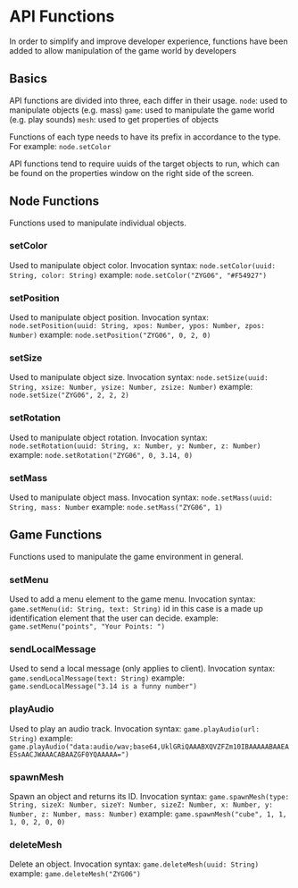 # API Functions
In order to simplify and improve developer experience, functions have been added to allow manipulation of the game world by developers

## Basics
API functions are divided into three, each differ in their usage.
`node`: used to manipulate objects (e.g. mass)
`game`: used to manipulate the game world (e.g. play sounds)
`mesh`: used to get properties of objects

Functions of each type needs to have its prefix in accordance to the type. For example: `node.setColor`

API functions tend to require uuids of the target objects to run, which can be found on the properties window on the right side of the screen.

## Node Functions
Functions used to manipulate individual objects.

### setColor
Used to manipulate object color.
Invocation syntax:
`node.setColor(uuid: String, color: String)`
example:
`node.setColor("ZYG06", "#F54927")`

### setPosition
Used to manipulate object position.
Invocation syntax:
`node.setPosition(uuid: String, xpos: Number, ypos: Number, zpos: Number)`
example:
`node.setPosition("ZYG06", 0, 2, 0)`

### setSize
Used to manipulate object size.
Invocation syntax:
`node.setSize(uuid: String, xsize: Number, ysize: Number, zsize: Number)`
example:
`node.setSize("ZYG06", 2, 2, 2)`

### setRotation
Used to manipulate object rotation.
Invocation syntax:
`node.setRotation(uuid: String, x: Number, y: Number, z: Number)`
example:
`node.setRotation("ZYG06", 0, 3.14, 0)`

### setMass
Used to manipulate object mass.
Invocation syntax:
`node.setMass(uuid: String, mass: Number`
example:
`node.setMass("ZYG06", 1)`

## Game Functions
Functions used to manipulate the game environment in general.

### setMenu
Used to add a menu element to the game menu.
Invocation syntax:
`game.setMenu(id: String, text: String)`
id in this case is a made up identification element that the user can decide.
example:
`game.setMenu("points", "Your Points: ")`

### sendLocalMessage
Used to send a local message (only applies to client).
Invocation syntax:
`game.sendLocalMessage(text: String)`
example:
`game.sendLocalMessage("3.14 is a funny number")`

### playAudio
Used to play an audio track.
Invocation syntax:
`game.playAudio(url: String)`
example:
`game.playAudio("data:audio/wav;base64,UklGRiQAAABXQVZFZm10IBAAAAABAAEAESsAACJWAAACABAAZGF0YQAAAAA=")`

### spawnMesh
Spawn an object and returns its ID.
Invocation syntax:
`game.spawnMesh(type: String, sizeX: Number, sizeY: Number, sizeZ: Number, x: Number, y: Number, z: Number, mass: Number)`
example:
`game.spawnMesh("cube", 1, 1, 1, 0, 2, 0, 0)`

### deleteMesh
Delete an object.
Invocation syntax:
`game.deleteMesh(uuid: String)`
example:
`game.deleteMesh("ZYG06")`